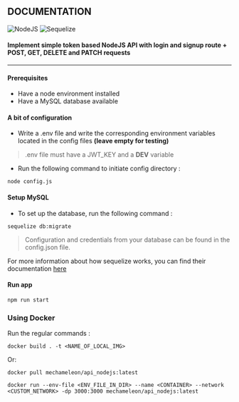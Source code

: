 ## DOCUMENTATION ##

![NodeJS](https://img.shields.io/badge/NodeJS-100%25-5FA04E?logo=nodedotjs)
![Sequelize](https://img.shields.io/badge/Sequelize-MySQL-blue?logo=sequelize)

#### Implement simple token based NodeJS API with login and signup route + POST, GET, DELETE and PATCH requests

***

#### Prerequisites

- Have a node environment installed
- Have a MySQL database available

#### A bit of configuration

- Write a .env file and write the corresponding environment variables located in the config files <strong>(leave empty for testing)</strong> 

>
> .env file must have a JWT_KEY and a __DEV__ variable
>

- Run the following command to initiate config directory :

```
node config.js
```
#### Setup MySQL

- To set up the database, run the following command :

```
sequelize db:migrate
```

> Configuration and credentials from your database can be found in the config.json file. 

For more information about how sequelize works, you can find their documentation [here](https://sequelize.org/)

#### Run app

```
npm run start
```

### Using Docker

Run the regular commands :

```
docker build . -t <NAME_OF_LOCAL_IMG> 
```

Or:

```
docker pull mechameleon/api_nodejs:latest
```

```
docker run --env-file <ENV_FILE_IN_DIR> --name <CONTAINER> --network <CUSTOM_NETWORK> -dp 3000:3000 mechameleon/api_nodejs:latest
```

